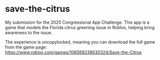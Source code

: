 # save-the-citrus
My submission for the 2025 Congressional App Challenge. This app is a game that models the Florida citrus greening issue in Roblox, helping bring awareness to the issue.

The experience is uncopylocked, meaning you can download the full game from the game page: https://www.roblox.com/games/106569238630324/Save-the-Citrus
